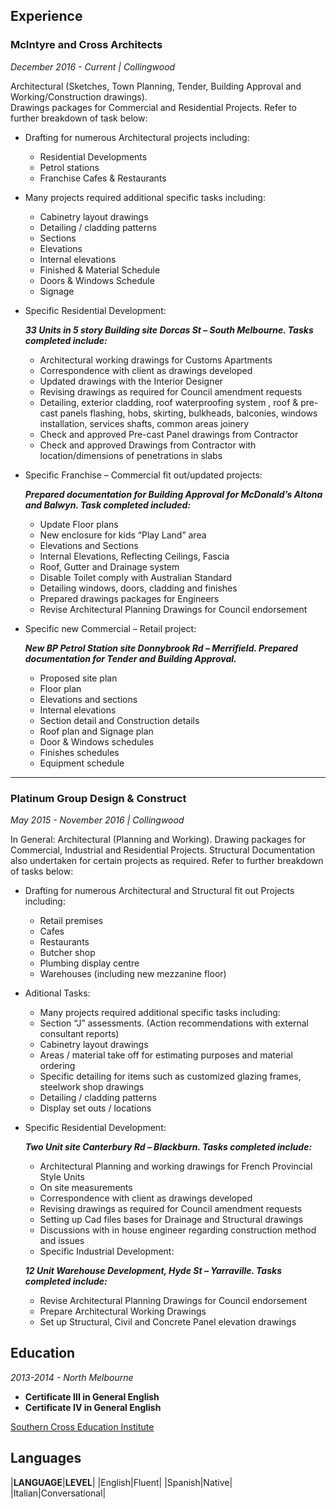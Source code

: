 ## Experience

### McIntyre and Cross Architects
*December 2016 - Current | Collingwood*

Architectural (Sketches, Town Planning, Tender, Building Approval and Working/Construction drawings). 			
Drawings packages for Commercial and Residential Projects. Refer to further breakdown of task below:
  * Drafting for numerous Architectural projects including:
    - Residential Developments
    - Petrol stations
    - Franchise Cafes & Restaurants
  * Many projects required additional specific tasks including:
    - Cabinetry layout drawings
    - Detailing / cladding patterns
    - Sections
    - Elevations
    - Internal elevations
    - Finished & Material Schedule
    - Doors & Windows Schedule
    - Signage
  * Specific Residential Development:
  
    **_33 Units in 5 story Building site Dorcas St – South Melbourne. Tasks completed include:_**
     - Architectural working drawings for Customs Apartments
     - Correspondence with client as drawings developed
     - Updated drawings with the Interior Designer
     - Revising drawings as required for Council amendment requests
     - Detailing, exterior cladding, roof waterproofing system , roof & pre-cast panels flashing, hobs, skirting, bulkheads, balconies, windows installation, services shafts, common areas joinery
     - Check and approved Pre-cast Panel drawings from Contractor
     - Check and approved Drawings from Contractor with location/dimensions of penetrations in slabs
  * Specific Franchise – Commercial fit out/updated projects:
  
     **_Prepared documentation for Building Approval for McDonald’s Altona and Balwyn. Task completed included:_**
     - Update Floor plans
     - New enclosure for kids “Play Land” area
     - Elevations and Sections
     - Internal Elevations, Reflecting Ceilings, Fascia
     - Roof, Gutter and Drainage system
     - Disable Toilet comply with Australian Standard
     - Detailing windows, doors, cladding and finishes
     - Prepared drawings packages for Engineers
     - Revise Architectural Planning Drawings for Council endorsement
   * Specific new Commercial – Retail project:
   
     **_New BP Petrol Station site Donnybrook Rd – Merrifield. Prepared documentation for Tender and Building Approval._**
      - Proposed site plan
      - Floor plan
      - Elevations and sections
      - Internal elevations
      - Section detail and Construction details
      - Roof plan and Signage plan
      - Door & Windows schedules
      - Finishes schedules
      - Equipment schedule

---
### Platinum Group Design & Construct
*May 2015 - November 2016 | Collingwood*

In General: Architectural (Planning and Working). Drawing packages for Commercial, Industrial and Residential Projects. Structural Documentation also undertaken for certain projects as required. Refer to further breakdown of tasks below:
  * Drafting for numerous Architectural and Structural fit out Projects including:
    - Retail premises
    - Cafes
    -	Restaurants
    -	Butcher shop
    -	Plumbing display centre
    -	Warehouses (including new mezzanine floor)
  * Aditional Tasks:
    -	Many projects required additional specific tasks including:
    - Section “J” assessments. (Action recommendations with external consultant reports)
    -	Cabinetry layout drawings
    - Areas / material take off for estimating purposes and material ordering
    -	Specific detailing for items such as customized glazing frames, steelwork shop drawings
    -	Detailing / cladding patterns
    - Display set outs / locations
  * Specific Residential Development:
  
    **_Two Unit site Canterbury Rd – Blackburn. Tasks completed include:_**
     - Architectural Planning and working drawings for French Provincial Style Units
     - On site measurements
     - Correspondence with client as drawings developed
     - Revising drawings as required for Council amendment requests
     - Setting up Cad files bases for Drainage and Structural drawings
     - Discussions with in house engineer regarding construction method and issues
     - Specific Industrial Development:
     
     **_12 Unit Warehouse Development, Hyde St – Yarraville. Tasks completed include:_**
     - Revise Architectural Planning Drawings for Council endorsement
     - Prepare Architectural Working Drawings
     - Set up Structural, Civil and Concrete Panel elevation drawings


## Education

_2013-2014 - North Melbourne_

- **Certificate III in General English**
- **Certificate IV in General English** 

[Southern Cross Education Institute](http://scei.edu.au/)


## Languages

|**LANGUAGE**|**LEVEL**|
|English|Fluent|
|Spanish|Native|
|Italian|Conversational|

